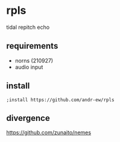 # rpls
tidal repitch echo

## requirements
- norns (210927)
- audio input

## install
`;install https://github.com/andr-ew/rpls`

## divergence

https://github.com/zunaito/nemes
